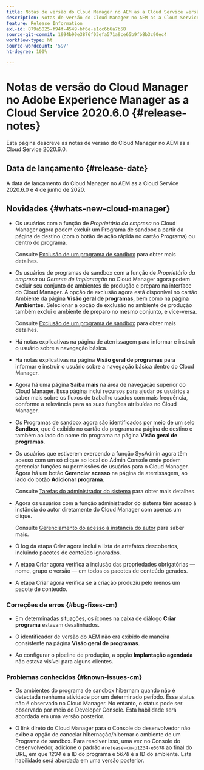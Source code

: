 ```yaml
---
title: Notas de versão do Cloud Manager no AEM as a Cloud Service versão 2020.6.0
description: Notas de versão do Cloud Manager no AEM as a Cloud Service versão 2020.6.0
feature: Release Information
exl-id: 879a5025-f94f-4549-bf6e-e1cc6b6a7b58
source-git-commit: 1994b90e3876f03efa571a9ce65b9fb8b3c90ec4
workflow-type: ht
source-wordcount: '597'
ht-degree: 100%

---
```


# Notas de versão do Cloud Manager no Adobe Experience Manager as a Cloud Service 2020.6.0 {#release-notes}

Esta página descreve as notas de versão do Cloud Manager no AEM as a Cloud Service 2020.6.0.

## Data de lançamento {#release-date}

A data de lançamento do Cloud Manager no AEM as a Cloud Service 2020.6.0 é 4 de junho de 2020.

## Novidades {#whats-new-cloud-manager}

* Os usuários com a função de *Proprietário da empresa* no Cloud Manager agora podem excluir um Programa de sandbox a partir da página de destino (com o botão de ação rápida no cartão Programa) ou dentro do programa.

  Consulte [Exclusão de um programa de sandbox](https://experienceleague.adobe.com/docs/experience-manager-cloud-service/onboarding/getting-access/cloud-service-programs/creating-a-program.html?lang=pt-BR) para obter mais detalhes.

* Os usuários de programas de sandbox com a função de *Proprietário da empresa* ou *Gerente de implantação* no Cloud Manager agora podem excluir seu conjunto de ambientes de produção e preparo na interface do Cloud Manager. A opção de exclusão agora está disponível no cartão Ambiente da página **Visão geral de programas**, bem como na página **Ambientes**. Selecionar a opção de exclusão no ambiente de produção também exclui o ambiente de preparo no mesmo conjunto, e vice-versa.

  Consulte [Exclusão de um programa de sandbox](https://experienceleague.adobe.com/docs/experience-manager-cloud-service/onboarding/getting-access/cloud-service-programs/creating-a-program.html?lang=pt-BR) para obter mais detalhes.

* Há notas explicativas na página de aterrissagem para informar e instruir o usuário sobre a navegação básica.

* Há notas explicativas na página **Visão geral de programas** para informar e instruir o usuário sobre a navegação básica dentro do Cloud Manager.

* Agora há uma página **Saiba mais** na área de navegação superior do Cloud Manager. Essa página inclui recursos para ajudar os usuários a saber mais sobre os fluxos de trabalho usados com mais frequência, conforme a relevância para as suas funções atribuídas no Cloud Manager.

* Os Programas de sandbox agora são identificados por meio de um selo **Sandbox**, que é exibido no cartão do programa na página de destino e também ao lado do nome do programa na página **Visão geral de programas**.

* Os usuários que estiverem exercendo a função SysAdmin agora têm acesso com um só clique ao local do Admin Console onde podem gerenciar funções ou permissões de usuários para o Cloud Manager. Agora há um botão **Gerenciar acesso** na página de aterrissagem, ao lado do botão **Adicionar programa**.

  Consulte [Tarefas do administrador do sistema](https://experienceleague.adobe.com/docs/experience-manager-cloud-service/onboarding/getting-access/navigation.html?lang=pt-BR#sysadmin-tasks) para obter mais detalhes.

* Agora os usuários com a função administrador do sistema têm acesso à instância do autor diretamente do Cloud Manager com apenas um clique.

  Consulte [Gerenciamento do acesso à instância do autor](https://experienceleague.adobe.com/docs/experience-manager-cloud-service/onboarding/getting-access/navigation.html?lang=pt-BR#manage-access-aem) para saber mais.

* O log da etapa Criar agora inclui a lista de artefatos descobertos, incluindo pacotes de conteúdo ignorados.

* A etapa Criar agora verifica a inclusão das propriedades obrigatórias — nome, grupo e versão — em todos os pacotes de conteúdo gerados.

* A etapa Criar agora verifica se a criação produziu pelo menos um pacote de conteúdo.

### Correções de erros {#bug-fixes-cm}

* Em determinadas situações, os ícones na caixa de diálogo **Criar programa** estavam desalinhados.

* O identificador de versão do AEM não era exibido de maneira consistente na página **Visão geral de programas**.

* Ao configurar o pipeline de produção, a opção **Implantação agendada** não estava visível para alguns clientes.

### Problemas conhecidos {#known-issues-cm}

* Os ambientes do programa de sandbox hibernam quando não é detectada nenhuma atividade por um determinado período. Esse status não é observado no Cloud Manager. No entanto, o status pode ser observado por meio do Developer Console. Esta habilidade será abordada em uma versão posterior.

* O link direto do Cloud Manager para o Console do desenvolvedor não exibe a opção de cancelar hibernação/hibernar o ambiente de um Programa de sandbox. Para resolver isso, uma vez no Console do desenvolvedor, adicione o padrão `#release-cm-p1234-e5678` ao final do URL, em que *1234* é a ID do programa e *5678* é a ID do ambiente. Esta habilidade será abordada em uma versão posterior.
